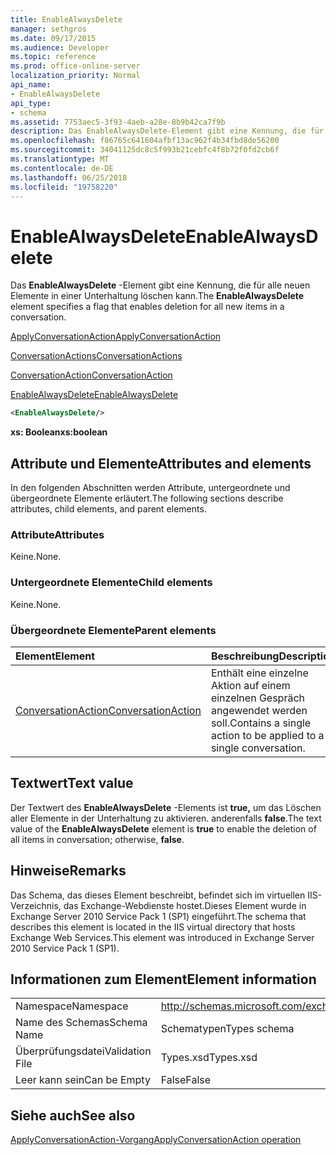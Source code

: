 ```yaml
---
title: EnableAlwaysDelete
manager: sethgros
ms.date: 09/17/2015
ms.audience: Developer
ms.topic: reference
ms.prod: office-online-server
localization_priority: Normal
api_name:
- EnableAlwaysDelete
api_type:
- schema
ms.assetid: 7753aec5-3f93-4aeb-a28e-8b9b42ca7f9b
description: Das EnableAlwaysDelete-Element gibt eine Kennung, die für alle neuen Elemente in einer Unterhaltung löschen kann.
ms.openlocfilehash: f86765c641604afbf13ac962f4b34fbd8de56200
ms.sourcegitcommit: 34041125dc8c5f993b21cebfc4f8b72f0fd2cb6f
ms.translationtype: MT
ms.contentlocale: de-DE
ms.lasthandoff: 06/25/2018
ms.locfileid: "19758220"
---
```

# <a name="enablealwaysdelete"></a><span data-ttu-id="fa3eb-103">EnableAlwaysDelete</span><span class="sxs-lookup"><span data-stu-id="fa3eb-103">EnableAlwaysDelete</span></span>

<span data-ttu-id="fa3eb-104">Das **EnableAlwaysDelete** -Element gibt eine Kennung, die für alle neuen Elemente in einer Unterhaltung löschen kann.</span><span class="sxs-lookup"><span data-stu-id="fa3eb-104">The **EnableAlwaysDelete** element specifies a flag that enables deletion for all new items in a conversation.</span></span> 
  
[<span data-ttu-id="fa3eb-105">ApplyConversationAction</span><span class="sxs-lookup"><span data-stu-id="fa3eb-105">ApplyConversationAction</span></span>](applyconversationaction.md)
  
[<span data-ttu-id="fa3eb-106">ConversationActions</span><span class="sxs-lookup"><span data-stu-id="fa3eb-106">ConversationActions</span></span>](conversationactions.md)
  
[<span data-ttu-id="fa3eb-107">ConversationAction</span><span class="sxs-lookup"><span data-stu-id="fa3eb-107">ConversationAction</span></span>](conversationaction.md)
  
[<span data-ttu-id="fa3eb-108">EnableAlwaysDelete</span><span class="sxs-lookup"><span data-stu-id="fa3eb-108">EnableAlwaysDelete</span></span>](enablealwaysdelete.md)
  
```XML
<EnableAlwaysDelete/>
```

 <span data-ttu-id="fa3eb-109">**xs: Boolean**</span><span class="sxs-lookup"><span data-stu-id="fa3eb-109">**xs:boolean**</span></span>
## <a name="attributes-and-elements"></a><span data-ttu-id="fa3eb-110">Attribute und Elemente</span><span class="sxs-lookup"><span data-stu-id="fa3eb-110">Attributes and elements</span></span>

<span data-ttu-id="fa3eb-111">In den folgenden Abschnitten werden Attribute, untergeordnete und übergeordnete Elemente erläutert.</span><span class="sxs-lookup"><span data-stu-id="fa3eb-111">The following sections describe attributes, child elements, and parent elements.</span></span>
  
### <a name="attributes"></a><span data-ttu-id="fa3eb-112">Attribute</span><span class="sxs-lookup"><span data-stu-id="fa3eb-112">Attributes</span></span>

<span data-ttu-id="fa3eb-113">Keine.</span><span class="sxs-lookup"><span data-stu-id="fa3eb-113">None.</span></span>
  
### <a name="child-elements"></a><span data-ttu-id="fa3eb-114">Untergeordnete Elemente</span><span class="sxs-lookup"><span data-stu-id="fa3eb-114">Child elements</span></span>

<span data-ttu-id="fa3eb-115">Keine.</span><span class="sxs-lookup"><span data-stu-id="fa3eb-115">None.</span></span>
  
### <a name="parent-elements"></a><span data-ttu-id="fa3eb-116">Übergeordnete Elemente</span><span class="sxs-lookup"><span data-stu-id="fa3eb-116">Parent elements</span></span>

|<span data-ttu-id="fa3eb-117">**Element**</span><span class="sxs-lookup"><span data-stu-id="fa3eb-117">**Element**</span></span>|<span data-ttu-id="fa3eb-118">**Beschreibung**</span><span class="sxs-lookup"><span data-stu-id="fa3eb-118">**Description**</span></span>|
|:-----|:-----|
|[<span data-ttu-id="fa3eb-119">ConversationAction</span><span class="sxs-lookup"><span data-stu-id="fa3eb-119">ConversationAction</span></span>](conversationaction.md) <br/> |<span data-ttu-id="fa3eb-120">Enthält eine einzelne Aktion auf einem einzelnen Gespräch angewendet werden soll.</span><span class="sxs-lookup"><span data-stu-id="fa3eb-120">Contains a single action to be applied to a single conversation.</span></span>  <br/> |
   
## <a name="text-value"></a><span data-ttu-id="fa3eb-121">Textwert</span><span class="sxs-lookup"><span data-stu-id="fa3eb-121">Text value</span></span>

<span data-ttu-id="fa3eb-122">Der Textwert des **EnableAlwaysDelete** -Elements ist **true,** um das Löschen aller Elemente in der Unterhaltung zu aktivieren. anderenfalls **false**.</span><span class="sxs-lookup"><span data-stu-id="fa3eb-122">The text value of the **EnableAlwaysDelete** element is **true** to enable the deletion of all items in conversation; otherwise, **false**.</span></span>
  
## <a name="remarks"></a><span data-ttu-id="fa3eb-123">Hinweise</span><span class="sxs-lookup"><span data-stu-id="fa3eb-123">Remarks</span></span>

<span data-ttu-id="fa3eb-124">Das Schema, das dieses Element beschreibt, befindet sich im virtuellen IIS-Verzeichnis, das Exchange-Webdienste hostet.Dieses Element wurde in Exchange Server 2010 Service Pack 1 (SP1) eingeführt.</span><span class="sxs-lookup"><span data-stu-id="fa3eb-124">The schema that describes this element is located in the IIS virtual directory that hosts Exchange Web Services.This element was introduced in Exchange Server 2010 Service Pack 1 (SP1).</span></span>
  
## <a name="element-information"></a><span data-ttu-id="fa3eb-125">Informationen zum Element</span><span class="sxs-lookup"><span data-stu-id="fa3eb-125">Element information</span></span>

|||
|:-----|:-----|
|<span data-ttu-id="fa3eb-126">Namespace</span><span class="sxs-lookup"><span data-stu-id="fa3eb-126">Namespace</span></span>  <br/> |http://schemas.microsoft.com/exchange/services/2006/types  <br/> |
|<span data-ttu-id="fa3eb-127">Name des Schemas</span><span class="sxs-lookup"><span data-stu-id="fa3eb-127">Schema Name</span></span>  <br/> |<span data-ttu-id="fa3eb-128">Schematypen</span><span class="sxs-lookup"><span data-stu-id="fa3eb-128">Types schema</span></span>  <br/> |
|<span data-ttu-id="fa3eb-129">Überprüfungsdatei</span><span class="sxs-lookup"><span data-stu-id="fa3eb-129">Validation File</span></span>  <br/> |<span data-ttu-id="fa3eb-130">Types.xsd</span><span class="sxs-lookup"><span data-stu-id="fa3eb-130">Types.xsd</span></span>  <br/> |
|<span data-ttu-id="fa3eb-131">Leer kann sein</span><span class="sxs-lookup"><span data-stu-id="fa3eb-131">Can be Empty</span></span>  <br/> |<span data-ttu-id="fa3eb-132">False</span><span class="sxs-lookup"><span data-stu-id="fa3eb-132">False</span></span>  <br/> |
   
## <a name="see-also"></a><span data-ttu-id="fa3eb-133">Siehe auch</span><span class="sxs-lookup"><span data-stu-id="fa3eb-133">See also</span></span>



[<span data-ttu-id="fa3eb-134">ApplyConversationAction-Vorgang</span><span class="sxs-lookup"><span data-stu-id="fa3eb-134">ApplyConversationAction operation</span></span>](applyconversationaction-operation.md)

